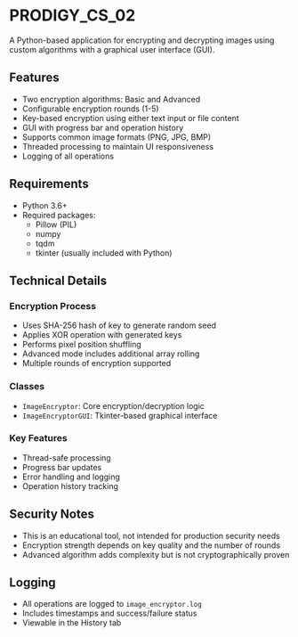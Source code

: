 # PRODIGY_CS_02
A Python-based application for encrypting and decrypting images using custom algorithms with a graphical user interface (GUI).

## Features
- Two encryption algorithms: Basic and Advanced
- Configurable encryption rounds (1-5)
- Key-based encryption using either text input or file content
- GUI with progress bar and operation history
- Supports common image formats (PNG, JPG, BMP)
- Threaded processing to maintain UI responsiveness
- Logging of all operations

## Requirements
- Python 3.6+
- Required packages:
  - Pillow (PIL)
  - numpy
  - tqdm
  - tkinter (usually included with Python)
 
## Technical Details
### Encryption Process
- Uses SHA-256 hash of key to generate random seed
- Applies XOR operation with generated keys
- Performs pixel position shuffling
- Advanced mode includes additional array rolling
- Multiple rounds of encryption supported
### Classes
- `ImageEncryptor`: Core encryption/decryption logic
- `ImageEncryptorGUI`: Tkinter-based graphical interface
### Key Features
- Thread-safe processing
- Progress bar updates
- Error handling and logging
- Operation history tracking

## Security Notes
- This is an educational tool, not intended for production security needs
- Encryption strength depends on key quality and the number of rounds
- Advanced algorithm adds complexity but is not cryptographically proven

## Logging
- All operations are logged to `image_encryptor.log`
- Includes timestamps and success/failure status
- Viewable in the History tab
